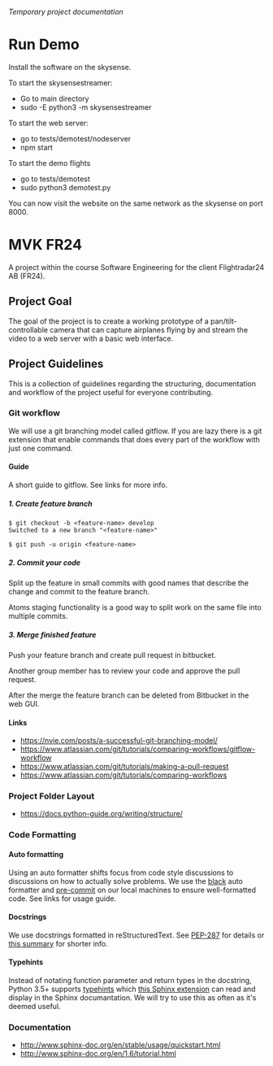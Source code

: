 *Temporary project documentation*

# Run Demo
Install the software on the skysense.

To start the skysensestreamer:
- Go to main directory
- sudo -E python3 -m skysensestreamer

To start the web server:
- go to tests/demotest/nodeserver
- npm start

To start the demo flights
- go to tests/demotest
- sudo python3 demotest.py

You can now visit the website on the same network as the skysense on port 8000.

# MVK FR24 #
A project within the course Software Engineering for the client Flightradar24 AB (FR24).

## Project Goal ##
The goal of the project is to create a working prototype of a pan/tilt-controllable camera that can capture airplanes flying by and stream the video to a web server with a basic web interface.

## Project Guidelines ##
This is a collection of guidelines regarding the structuring, documentation and workflow of the project useful for everyone contributing.

### Git workflow ###
We will use a git branching model called gitflow.
If you are lazy there is a git extension that enable commands that does every part of the workflow with just one command.

#### Guide ####
A short guide to gitflow. See links for more info.

##### 1. Create feature branch #####
```
$ git checkout -b <feature-name> develop
Switched to a new branch "<feature-name>"

$ git push -u origin <feature-name>
```

##### 2. Commit your code #####
Split up the feature in small commits with good names that describe the change and commit to the feature branch.

Atoms staging functionality is a good way to split work on the same file into multiple commits.

##### 3. Merge finished feature #####
Push your feature branch and create pull request in bitbucket.

Another group member has to review your code and approve the pull request.

After the merge the feature branch can be deleted from Bitbucket in the web GUI.

#### Links ####
- https://nvie.com/posts/a-successful-git-branching-model/
- https://www.atlassian.com/git/tutorials/comparing-workflows/gitflow-workflow
- https://www.atlassian.com/git/tutorials/making-a-pull-request
- https://www.atlassian.com/git/tutorials/comparing-workflows

### Project Folder Layout ###
- https://docs.python-guide.org/writing/structure/

### Code Formatting ###
#### Auto formatting ####
Using an auto formatter shifts focus from code style discussions to discussions on how to actually solve problems.
We use the [black] auto formatter and [pre-commit] on our local machines to ensure well-formatted code. See links for usage guide.

[black]: https://black.readthedocs.io/
[pre-commit]: https://pre-commit.com/

#### Docstrings ####
We use docstrings formatted in reStructuredText. See [PEP-287] for details or [this summary][rst docstrings] for shorter info.

[PEP-287]: https://www.python.org/dev/peps/pep-0287/
[rst docstrings]: http://daouzli.com/blog/docstring.html#restructuredtext

#### Typehints ####
Instead of notating function parameter and return types in the docstring, Python 3.5+ supports [typehints] which [this Sphinx extension][typehint extension] can read and display in the Sphinx documantation. We will try to use this as often as it's deemed useful.

[typehints]: https://www.python.org/dev/peps/pep-0484/
[typehint extension]: https://github.com/agronholm/sphinx-autodoc-typehints

### Documentation ###
- http://www.sphinx-doc.org/en/stable/usage/quickstart.html
- http://www.sphinx-doc.org/en/1.6/tutorial.html
